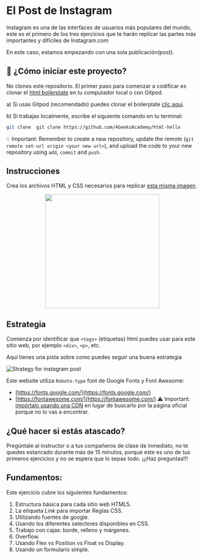 <!-- hide -->
# El Post de Instagram 
<!-- endhide -->
Instagram es una de las interfaces de usuarios más populares del mundo, este es el primero de los tres ejercicios que te harán replicar las partes más importantes y difíciles de Instagram.com

En este caso, estamos empezando con una sola publicación(post).


## 🌱  ¿Cómo iniciar este proyecto?

No clones este repositorio. El primer paso para comenzar a codificar es clonar el [html boilerplate](https://github.com/4GeeksAcademy/html-hello) en tu computador local o con Gitpod.

a) Si usas Gitpod (recomendado) puedes clonar el boilerplate [clic aquí](https://github.com/4GeeksAcademy/html-hello).

b) Si trabajas localmente, escribe el siguiente comando en tu terminal: 

```sh
git clone  git clone https://github.com/4GeeksAcademy/html-hello
```

💡 Important: Remember to create a new repository, update the remote (`git remote set-url origin <your new url>`), and upload the code to your new repository using `add`, `commit` and `push`.

## Instrucciones

Crea los archivos HTML y CSS necesarios para replicar [esta misma imagen](https://github.com/breatheco-de/exercise-instagram-post/blob/master/preview.png?raw=true).

<p align="center"><img src="https://github.com/breatheco-de/exercise-instagram-post/blob/master/preview.png?raw=true" height="300" /></p>

## Estrategia

Comienza por identificar que `<tags>` (etiquetas) html puedes usar para este sitio web, por ejemplo `<div>`, `<p>`, etc.

Aquí tienes una pista sobre como puedes seguir una buena estrategia
 
 ![Strategy for instagram post](https://github.com/breatheco-de/exercise-instagram-post/blob/master/strategy.gif?raw=true)
 
Este website utiliza `Roboto-type` font de Google Fonts y Font Awesome:

- [https://fonts.google.com/](https://fonts.google.com/)
- [https://fontawesome.com/](https://fontawesome.com/) ⚠️ Important: [impórtalo usando una CDN](https://www.bootstrapcdn.com/fontawesome/) en lugar de buscarlo por la página oficial porque no lo vas a encontrar.

## ¿Qué hacer si estás atascado?

Pregúntale al instructor o a tus compañeros de clase de inmediato, no te quedes estancado durante más de 15 minutos, porque este es uno de tus primeros ejercicios y no se espera que lo sepas todo. ¡¡¡Haz preguntas!!!

## Fundamentos:

Este ejercicio cubre los siguientes fundamentos:

1. Estructura básica para cada sitio web HTML5.  
2. La etiqueta *Link* para importar Reglas CSS.  
3. Utilizando fuentes de google.  
3. Usando los diferentes selectores disponibles en CSS.  
4. Trabajo con cajas: borde, relleno y márgenes.  
5. Overflow.  
6. Usando Flex vs Position vs Float vs Display.  
7. Usando un formulario simple.  
